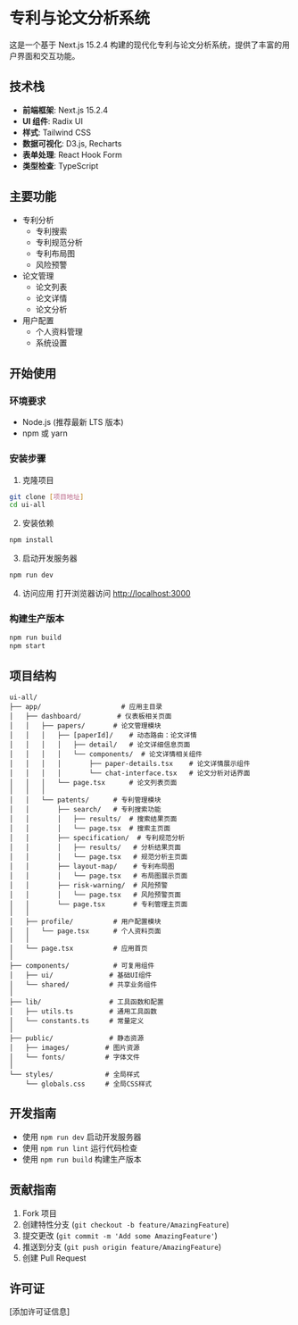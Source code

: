 # 专利与论文分析系统

这是一个基于 Next.js 15.2.4 构建的现代化专利与论文分析系统，提供了丰富的用户界面和交互功能。

## 技术栈

- **前端框架**: Next.js 15.2.4
- **UI 组件**: Radix UI
- **样式**: Tailwind CSS
- **数据可视化**: D3.js, Recharts
- **表单处理**: React Hook Form
- **类型检查**: TypeScript

## 主要功能

- 专利分析
  - 专利搜索
  - 专利规范分析
  - 专利布局图
  - 风险预警
- 论文管理
  - 论文列表
  - 论文详情
  - 论文分析
- 用户配置
  - 个人资料管理
  - 系统设置

## 开始使用

### 环境要求

- Node.js (推荐最新 LTS 版本)
- npm 或 yarn

### 安装步骤

1. 克隆项目
```bash
git clone [项目地址]
cd ui-all
```

2. 安装依赖
```bash
npm install
```

3. 启动开发服务器
```bash
npm run dev
```

4. 访问应用
打开浏览器访问 [http://localhost:3000](http://localhost:3000)

### 构建生产版本

```bash
npm run build
npm start
```

## 项目结构

```
ui-all/
├── app/                    # 应用主目录
│   ├── dashboard/         # 仪表板相关页面
│   │   ├── papers/       # 论文管理模块
│   │   │   ├── [paperId]/    # 动态路由：论文详情
│   │   │   │   ├── detail/   # 论文详细信息页面
│   │   │   │   └── components/  # 论文详情相关组件
│   │   │   │       ├── paper-details.tsx    # 论文详情展示组件
│   │   │   │       └── chat-interface.tsx   # 论文分析对话界面
│   │   │   └── page.tsx      # 论文列表页面
│   │   │
│   │   └── patents/      # 专利管理模块
│   │       ├── search/   # 专利搜索功能
│   │       │   ├── results/  # 搜索结果页面
│   │       │   └── page.tsx  # 搜索主页面
│   │       ├── specification/  # 专利规范分析
│   │       │   ├── results/   # 分析结果页面
│   │       │   └── page.tsx   # 规范分析主页面
│   │       ├── layout-map/    # 专利布局图
│   │       │   └── page.tsx   # 布局图展示页面
│   │       ├── risk-warning/  # 风险预警
│   │       │   └── page.tsx   # 风险预警页面
│   │       └── page.tsx       # 专利管理主页面
│   │
│   ├── profile/          # 用户配置模块
│   │   └── page.tsx      # 个人资料页面
│   │
│   └── page.tsx          # 应用首页
│
├── components/           # 可复用组件
│   ├── ui/              # 基础UI组件
│   └── shared/          # 共享业务组件
│
├── lib/                 # 工具函数和配置
│   ├── utils.ts         # 通用工具函数
│   └── constants.ts     # 常量定义
│
├── public/              # 静态资源
│   ├── images/         # 图片资源
│   └── fonts/          # 字体文件
│
└── styles/             # 全局样式
    └── globals.css     # 全局CSS样式
```

## 开发指南

- 使用 `npm run dev` 启动开发服务器
- 使用 `npm run lint` 运行代码检查
- 使用 `npm run build` 构建生产版本

## 贡献指南

1. Fork 项目
2. 创建特性分支 (`git checkout -b feature/AmazingFeature`)
3. 提交更改 (`git commit -m 'Add some AmazingFeature'`)
4. 推送到分支 (`git push origin feature/AmazingFeature`)
5. 创建 Pull Request

## 许可证

[添加许可证信息] 